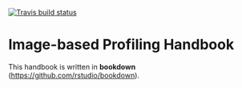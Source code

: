 [![Travis build status](https://travis-ci.org/cytomining/profiling-handbook.svg?branch=master)](https://travis-ci.org/cytomining/profiling-handbook)

# Image-based Profiling Handbook

This handbook is written in **bookdown** (https://github.com/rstudio/bookdown). 


